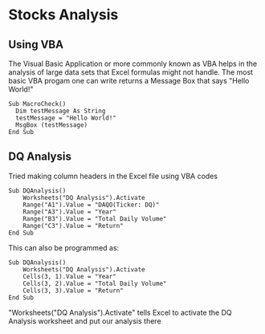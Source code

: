# Stocks Analysis
## Using VBA
The Visual Basic Application or more commonly known as VBA helps in the analysis of large data sets that Excel formulas might not handle.
The most basic VBA progam one can write returns a Message Box that says "Hello World!"
```vba
Sub MacroCheck()
  Dim testMessage As String
  testMessage = "Hello World!"
  MsgBox (testMessage)
End Sub
```
## DQ Analysis
Tried making column headers in the Excel file using VBA codes
```vba
Sub DQAnalysis()
	Worksheets("DQ Analysis").Activate 
	Range("A1").Value = "DAQO(Ticker: DQ)"
	Range("A3").Value = "Year"
	Range("B3").Value = "Total Daily Volume"
	Range("C3").Value = "Return"
End Sub
```
This can also be programmed as:
```vba
Sub DQAnalysis()
	Worksheets("DQ Analysis").Activate
	Cells(3, 1).Value = "Year"
	Cells(3, 2).Value = "Total Daily Volume"
	Cells(3, 3).Value = "Return"
End Sub
```
"Worksheets("DQ Analysis").Activate" tells Excel to activate the DQ Analysis worksheet and put our analysis there
